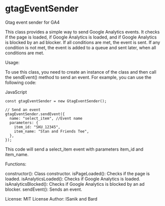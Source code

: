 # gtagEventSender
 Gtag event sender for GA4

This class provides a simple way to send Google Analytics events. It checks if the page is loaded, if Google Analytics is loaded, and if Google Analytics is blocked by an ad blocker. If all conditions are met, the event is sent. If any condition is not met, the event is added to a queue and sent later, when all conditions are met.

Usage:

To use this class, you need to create an instance of the class and then call the sendEvent() method to send an event. For example, you can use the following code:

JavaScript
```
const gtagEventSender = new GtagEventSender();

// Send an event
gtagEventSender.sendEvent({
  name: "select_item", //Event name
  parameters: {
    item_id: "SKU_12345",
    item_name: "Stan and Friends Tee",
  },
});
```
This code will send a select_item event with parameters item_id and item_name.

Functions:

constructor(): Class constructor.
isPageLoaded(): Checks if the page is loaded.
isAnalyticsLoaded(): Checks if Google Analytics is loaded.
isAnalyticsBlocked(): Checks if Google Analytics is blocked by an ad blocker.
sendEvent(): Sends an event.

License:
MIT License
Author: lSanik and Bard
